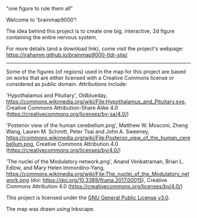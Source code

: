 "one figure to rule them all"

Welcome to 'brainmap9000'!

The idea behind this project is to create one big, interactive, 2d figure containing the entire nervous system.

For more details (and a download link), come visit the project's webpage: https://irahamm.github.io/brainmap9000-tldr-site/ 

---------------------

Some of the figures (of regions) used in the map for this project are based on works that are either licensed with a Creative Commons license or considered as public domain.
Attributions include:

'Hypothalamus and Pituitary', Oldblueday, https://commons.wikimedia.org/wiki/File:Hypothalamus_and_Pituitary.svg, Creative Commons Attribution-Share Alike 4.0 (https://creativecommons.org/licenses/by-sa/4.0/)

'Posterior view of the human cerebellum.png', Matthew W. Mosconi, Zheng Wang, Lauren M. Schmitt, Peter Tsai and John A. Sweeney, https://commons.wikimedia.org/wiki/File:Posterior_view_of_the_human_cerebellum.png, Creative Commons Attribution 4.0 (https://creativecommons.org/licenses/by/4.0/)

'The nuclei of the Modulatory network.png', Anand Venkatraman, Brian L. Edlow, and Mary Helen Immordino-Yang, https://commons.wikimedia.org/wiki/File:The_nuclei_of_the_Modulatory_network.png (doi: https://doi.org/10.3389/fnana.2017.00015), Creative Commons Attribution 4.0 (https://creativecommons.org/licenses/by/4.0/)

This project is licensed under the [GNU General Public License v3.0](LICENSE).

The map was drawn using Inkscape.
